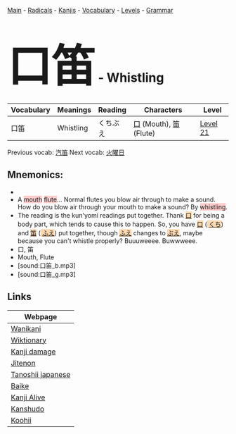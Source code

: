 <style> bigfont {font-size: 100px}</style>
[Main](../README.md) -
[Radicals](../radicals.md) -
[Kanjis](../kanjis.md) -
[Vocabulary](../vocabulary.md) -
[Levels](../levels.md) -
[Grammar](../grammar.md)
# <bigfont> 口笛</bigfont> - Whistling 

| Vocabulary | Meanings | Reading | Characters | Level |
| --- | --- | --- | --- | --- |
| 口笛 | Whistling | くちぶえ |  [口](../kanjis/口.md) (Mouth), [笛](../kanjis/笛.md) (Flute) | [Level 21](../levels/wk_level21.md) |

Previous vocab: [汽笛](汽笛.md) Next vocab: [火曜日](火曜日.md) 

## Mnemonics:

* 
* A <span style="background-color:#ffcccb"> mouth</span> <span style="background-color:#ffcccb"> flute</span>... Normal flutes you blow air through to make a sound. How do you blow air through your mouth to make a sound? By <span style="background-color:#ffcccb"> whistling</span>.
* The reading is the kun'yomi readings put together. Thank <span style="background-color:#fed8b1"> [口](https://jisho.org/search/口)</span> for being a body part, which tends to cause this to happen. So, you have <span style="background-color:#fed8b1"> [口](https://jisho.org/search/口)</span> (<span style="background-color:#fed8b1"> [くち](https://jisho.org/search/くち)</span>) and <span style="background-color:#fed8b1"> [笛](https://jisho.org/search/笛)</span> (<span style="background-color:#fed8b1"> [ふえ](https://jisho.org/search/ふえ)</span>) put together, though <span style="background-color:#fed8b1"> [ふえ](https://jisho.org/search/ふえ)</span> changes to <span style="background-color:#fed8b1"> [ぶえ](https://jisho.org/search/ぶえ)</span>, maybe because you can't whistle properly? Buuuweeee. Buwwweee.
* 口, 笛
* Mouth, Flute
* [sound:口笛_b.mp3]
* [sound:口笛_g.mp3]


## Links 

| Webpage |
| --- |
| [Wanikani          ](https://www.wanikani.com/kanji/口笛) |
| [Wiktionary        ](https://en.wiktionary.org/wiki/口笛) |
| [Kanji damage      ](http://www.kanjidamage.com/kanji/search?utf8=✓&q=口笛) |
| [Jitenon           ](https://jitenon.com/kanji/口笛) |
| [Tanoshii japanese ](https://www.tanoshiijapanese.com/dictionary/kanji.cfm?k=口笛) |
| [Baike             ](https://baike.baidu.com/item/口笛) |
| [Kanji Alive       ](https://app.kanjialive.com/口笛) |
| [Kanshudo          ](https://www.kanshudo.com/searchmn?q=口笛) |
| [Koohii            ](https://kanji.koohii.com/study/kanji/口笛) |
